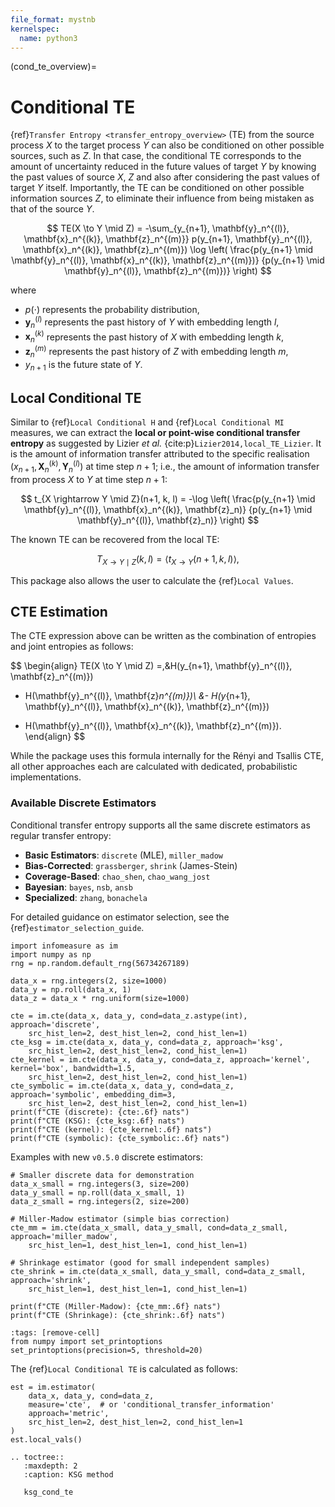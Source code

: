 ```yaml
---
file_format: mystnb
kernelspec:
  name: python3
---
```


(cond_te_overview)=
# Conditional TE
{ref}`Transfer Entropy <transfer_entropy_overview>` (TE) from the source process $X$ to the target process $Y$ can also be conditioned on other possible sources, such as $Z$. In that case, the conditional TE corresponds to the amount of uncertainty reduced in the future values of target $Y$ by knowing the past values of source $X$, $Z$ and also after considering the past values of target $Y$ itself.
Importantly, the TE can be conditioned on other possible information sources $Z$, to eliminate their influence from being mistaken as that of the source $Y$.

$$
TE(X \to Y \mid Z) = -\sum_{y_{n+1}, \mathbf{y}_n^{(l)}, \mathbf{x}_n^{(k)}, \mathbf{z}_n^{(m)}}
p(y_{n+1}, \mathbf{y}_n^{(l)}, \mathbf{x}_n^{(k)}, \mathbf{z}_n^{(m)})
\log \left( \frac{p(y_{n+1} \mid \mathbf{y}_n^{(l)}, \mathbf{x}_n^{(k)}, \mathbf{z}_n^{(m)})}
{p(y_{n+1} \mid \mathbf{y}_n^{(l)}, \mathbf{z}_n^{(m)})} \right)
$$

where
- $p(\cdot)$ represents the probability distribution,
- $\mathbf{y}_n^{(l)}$ represents the past history of $Y$ with embedding length $l$,
- $\mathbf{x}_n^{(k)}$ represents the past history of $X$ with embedding length $k$,
- $\mathbf{z}_n^{(m)}$ represents the past history of $Z$ with embedding length $m$,
- $y_{n+1}$ is the future state of $Y$.

## Local Conditional TE
Similar to {ref}`Local Conditional H` and {ref}`Local Conditional MI` measures, we can extract the **local or point-wise conditional transfer entropy** as suggested by Lizier _et al._ {cite:p}`Lizier2014,local_TE_Lizier`.
It is the amount of information transfer attributed to the specific realisation $(x_{n+1}, \mathbf{X}_n^{(k)}, \mathbf{Y}_n^{(l)})$ at time step $n+1$; i.e., the amount of information transfer from process $X$ to $Y$ at time step $n+1$:

$$
t_{X \rightarrow Y \mid Z}(n+1, k, l) = -\log \left( \frac{p(y_{n+1} \mid \mathbf{y}_n^{(l)}, \mathbf{x}_n^{(k)}, \mathbf{z}_n)}
{p(y_{n+1} \mid \mathbf{y}_n^{(l)}, \mathbf{z}_n)} \right)
$$

The known TE can be recovered from the local TE:

$$
T_{X \rightarrow Y \mid Z}(k, l) = \langle t_{X \rightarrow Y}(n + 1, k, l) \rangle,
$$

This package also allows the user to calculate the {ref}`Local Values`.

## CTE Estimation
The CTE expression above can be written as the combination of entropies and joint entropies as follows:

$$
\begin{align}
TE(X \to Y \mid Z) =\,&H(y_{n+1}, \mathbf{y}_n^{(l)}, \mathbf{z}_n^{(m)})
- H(\mathbf{y}_n^{(l)}, \mathbf{z}_n^{(m)})\\
&- H(y_{n+1}, \mathbf{y}_n^{(l)}, \mathbf{x}_n^{(k)}, \mathbf{z}_n^{(m)})
+ H(\mathbf{y}_n^{(l)}, \mathbf{x}_n^{(k)}, \mathbf{z}_n^{(m)}).
\end{align}
$$

While the package uses this formula internally for the Rényi and Tsallis CTE, all other approaches each are calculated with dedicated, probabilistic implementations.

### Available Discrete Estimators

Conditional transfer entropy supports all the same discrete estimators as regular transfer entropy:

- **Basic Estimators**: `discrete` (MLE), `miller_madow`
- **Bias-Corrected**: `grassberger`, `shrink` (James-Stein)
- **Coverage-Based**: `chao_shen`, `chao_wang_jost`
- **Bayesian**: `bayes`, `nsb`, `ansb`
- **Specialized**: `zhang`, `bonachela`

For detailed guidance on estimator selection, see the {ref}`estimator_selection_guide`.



```{code-cell}
import infomeasure as im
import numpy as np
rng = np.random.default_rng(56734267189)

data_x = rng.integers(2, size=1000)
data_y = np.roll(data_x, 1)
data_z = data_x * rng.uniform(size=1000)

cte = im.cte(data_x, data_y, cond=data_z.astype(int), approach='discrete',
    src_hist_len=2, dest_hist_len=2, cond_hist_len=1)
cte_ksg = im.cte(data_x, data_y, cond=data_z, approach='ksg',
    src_hist_len=2, dest_hist_len=2, cond_hist_len=1)
cte_kernel = im.cte(data_x, data_y, cond=data_z, approach='kernel', kernel='box', bandwidth=1.5,
    src_hist_len=2, dest_hist_len=2, cond_hist_len=1)
cte_symbolic = im.cte(data_x, data_y, cond=data_z, approach='symbolic', embedding_dim=3,
    src_hist_len=2, dest_hist_len=2, cond_hist_len=1)
print(f"CTE (discrete): {cte:.6f} nats")
print(f"CTE (KSG): {cte_ksg:.6f} nats")
print(f"CTE (kernel): {cte_kernel:.6f} nats")
print(f"CTE (symbolic): {cte_symbolic:.6f} nats")
```

Examples with new `v0.5.0` discrete estimators:

```{code-cell}
# Smaller discrete data for demonstration
data_x_small = rng.integers(3, size=200)
data_y_small = np.roll(data_x_small, 1)
data_z_small = rng.integers(2, size=200)

# Miller-Madow estimator (simple bias correction)
cte_mm = im.cte(data_x_small, data_y_small, cond=data_z_small, approach='miller_madow',
    src_hist_len=1, dest_hist_len=1, cond_hist_len=1)

# Shrinkage estimator (good for small independent samples)
cte_shrink = im.cte(data_x_small, data_y_small, cond=data_z_small, approach='shrink',
    src_hist_len=1, dest_hist_len=1, cond_hist_len=1)

print(f"CTE (Miller-Madow): {cte_mm:.6f} nats")
print(f"CTE (Shrinkage): {cte_shrink:.6f} nats")
```

```{code-cell}
:tags: [remove-cell]
from numpy import set_printoptions
set_printoptions(precision=5, threshold=20)
```

The {ref}`Local Conditional TE` is calculated as follows:

```{code-cell}
est = im.estimator(
    data_x, data_y, cond=data_z,
    measure='cte',  # or 'conditional_transfer_information'
    approach='metric',
    src_hist_len=2, dest_hist_len=2, cond_hist_len=1
)
est.local_vals()
```


```{eval-rst}
.. toctree::
   :maxdepth: 2
   :caption: KSG method

   ksg_cond_te
 ```

